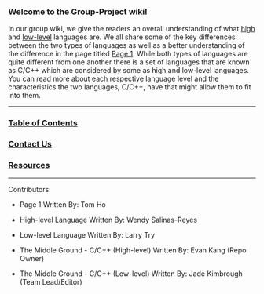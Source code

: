 
### Welcome to the Group-Project wiki!



In our group wiki, we give the readers an overall understanding of what [high](https://github.com/95evankang/Group-Project/wiki/High-Level-Language) and [low-level](https://github.com/95evankang/Group-Project/wiki/Low-Level-Language) languages are. We all share some of the key differences between the two types of languages as well as a better understanding of the difference in the page titled [Page 1](https://github.com/95evankang/Group-Project/wiki/page-1). While both types of languages are quite different from one another there is a set of languages that are known as C/C++ which are considered by some as high and low-level languages. You can read more about each respective language level and the characteristics the two languages, C/C++, have that might allow them to fit into them.


***
### [Table of Contents](https://github.com/95evankang/Group-Project/wiki/Table-of-Content)
### [Contact Us](https://github.com/95evankang/Group-Project/wiki/Contact-Us)
### [Resources](https://github.com/95evankang/Group-Project/wiki/Resources)

***

Contributors:

* Page 1 Written By: Tom Ho

* High-level Language Written By: Wendy Salinas-Reyes

* Low-level Language Written By: Larry Try

* The Middle Ground - C/C++ (High-level) Written By: Evan Kang (Repo Owner)

* The Middle Ground - C/C++ (Low-level) Written By: Jade Kimbrough (Team Lead/Editor)
